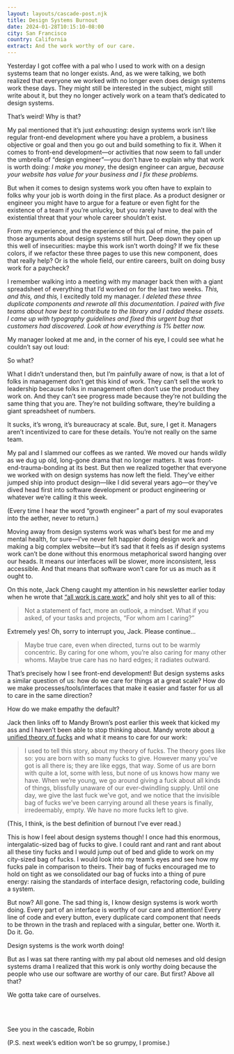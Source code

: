 ```yaml
---
layout: layouts/cascade-post.njk
title: Design Systems Burnout
date: 2024-01-28T10:15:10-08:00
city: San Francisco
country: California
extract: And the work worthy of our care.
---
```


Yesterday I got coffee with a pal who I used to work with on a design systems team that no longer exists. And, as we were talking, we both realized that everyone we worked with no longer even does design systems work these days. They might still be interested in the subject, might still write about it, but they no longer actively work on a team that’s dedicated to design systems.

That’s weird! Why is that?

My pal mentioned that it’s just _exhausting_: design systems work isn’t like regular front-end development where you have a problem, a business objective or goal and then you go out and build something to fix it. When it comes to front-end development—or activities that now seem to fall under the umbrella of “design engineer”—you don’t have to explain why that work is worth doing: _I make you money_, the design engineer can argue, _because your website has value for your business and I fix these problems._

But when it comes to design systems work you often have to explain to folks why your job is worth doing in the first place. As a product designer or engineer you might have to argue for a feature or even fight for the existence of a team if you’re unlucky, but you rarely have to deal with the existential threat that your whole career shouldn’t exist.

From my experience, and the experience of this pal of mine, the pain of those arguments about design systems still hurt. Deep down they open up this well of insecurities: maybe this work isn’t worth doing? If we fix these colors, if we refactor these three pages to use this new component, does that really help? Or is the whole field, our entire careers, built on doing busy work for a paycheck?

I remember walking into a meeting with my manager back then with a giant spreadsheet of everything that I’d worked on for the last two weeks. _This, and this, and this,_ I excitedly told my manager. _I deleted these three duplicate components and rewrote all this documentation. I paired with five teams about how best to contribute to the library and I added these assets. I came up with typography guidelines and fixed this urgent bug that customers had discovered. Look at how everything is 1% better now._

My manager looked at me and, in the corner of his eye, I could see what he couldn’t say out loud: 

So what?

What I didn’t understand then, but I’m painfully aware of now, is that a lot of folks in management don’t get this kind of work. They can’t sell the work to leadership because folks in management often don’t use the product they work on. And they can’t see progress made because they’re not building the same thing that you are. They’re not building software, they’re building a giant spreadsheet of numbers. 

It sucks, it’s wrong, it’s bureaucracy at scale. But, sure, I get it. Managers aren’t incentivized to care for these details. You’re not really on the same team.

My pal and I slammed our coffees as we ranted. We moved our hands wildly as we dug up old, long-gone drama that no longer matters. It was front-end-trauma-bonding at its best. But then we realized together that everyone we worked with on design systems has now left the field. They’ve either jumped ship into product design—like I did several years ago—or they’ve dived head first into software development or product engineering or whatever we’re calling it this week.

(Every time I hear the word “growth engineer” a part of my soul evaporates into the aether, never to return.)

Moving away from design systems work was what’s best for me and my mental health, for sure—I’ve never felt happier doing design work and making a big complex website—but it’s sad that it feels as if design systems work can’t be done without this enormous metaphorical sword hanging over our heads. It means our interfaces will be slower, more inconsistent, less accessible. And that means that software won’t care for us as much as it ought to.

On this note, Jack Cheng caught my attention in his newsletter earlier today when he wrote that [“all work is care work”](https://www.jackcheng.com/sunday/414-all-work-is-care-work/?ref=sunday-newsletter) and holy shit yes to all of this:

> Not a statement of fact, more an outlook, a mindset. What if you asked, of your tasks and projects, “For whom am I caring?”

Extremely yes! Oh, sorry to interrupt you, Jack. Please continue...

> Maybe true care, even when directed, turns out to be warmly concentric. By caring for one whom, you’re also caring for many other whoms. Maybe true care has no hard edges; it radiates outward.

That’s precisely how I see front-end development! But design systems asks a similar question of us: how do we care for things at a great scale? How do we make processes/tools/interfaces that make it easier and faster for us all to care in the same direction? 

How do we make empathy the default? 

Jack then links off to Mandy Brown’s post earlier this week that kicked my ass and I haven’t been able to stop thinking about. Mandy wrote about [a unified theory of fucks](https://aworkinglibrary.com/writing/unified-theory-of------?ref=jackcheng.com) and what it means to care for our work:

> I used to tell this story, about my theory of fucks. The theory goes like so: you are born with so many fucks to give. However many you’ve got is all there is; they are like eggs, that way. Some of us are born with quite a lot, some with less, but none of us knows how many we have. When we’re young, we go around giving a fuck about all kinds of things, blissfully unaware of our ever-dwindling supply. Until one day, we give the last fuck we’ve got, and we notice that the invisible bag of fucks we’ve been carrying around all these years is finally, irredeemably, empty. We have no more fucks left to give.

(This, I think, is the best definition of burnout I’ve ever read.)

This is how I feel about design systems though! I once had this enormous, intergalatic-sized bag of fucks to give. I could rant and rant and rant about all these tiny fucks and I would jump out of bed and glide to work on my city-sized bag of fucks. I would look into my team’s eyes and see how my fucks pale in comparison to theirs. Their bag of fucks encouraged me to hold on tight as we consolidated our bag of fucks into a thing of pure energy: raising the standards of interface design, refactoring code, building a system.

But now? All gone. The sad thing is, I know design systems is work worth doing. Every part of an interface is worthy of our care and attention! Every line of code and every button, every duplicate card component that needs to be thrown in the trash and replaced with a singular, better one. Worth it. Do it. Go.

Design systems is the work worth doing!

But as I was sat there ranting with my pal about old nemeses and old design systems drama I realized that this work is only worthy doing because the people who use our software are worthy of our care. But first? Above all that?

We gotta take care of ourselves. 

<br/>
<br/>

See you in the cascade, 
Robin

(P.S. next week’s edition won’t be so grumpy, I promise.)